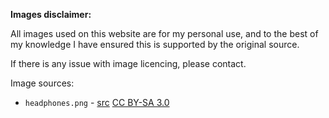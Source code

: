 **Images disclaimer:**

All images used on this website are for my personal use, and to the best of my knowledge I have ensured this is supported by the original source.

If there is any issue with image licencing, please contact.

Image sources:

* `headphones.png` - [src](https://commons.wikimedia.org/wiki/File:Earphones_icon.png) [CC BY-SA 3.0](https://creativecommons.org/licenses/by-sa/3.0/)

